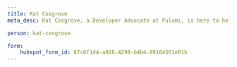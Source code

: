 ```yaml
---
title: Kat Cosgrove
meta_desc: Kat Cosgrove, a Developer Advocate at Pulumi, is here to help you understand cloud engineering to build, deploy, and manage your whole stack.

person: kat-cosgrove

form:
    hubspot_form_id: 87c6f1d4-a928-4298-b4b4-89164561e01b
---
```

